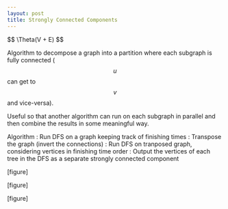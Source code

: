 ```yaml
---
layout: post
title: Strongly Connected Components
---
```


\$$ \Theta(V + E) \$$

Algorithm to decompose a graph into a partition where each subgraph is fully connected ($$u$$ can get to $$v$$ and vice-versa).

Useful so that another algorithm can run on each subgraph in parallel and then combine the results in some meaningful way.

Algorithm
: Run DFS on a graph keeping track of finishing times
: Transpose the graph (invert the connections)
: Run DFS on tranposed graph, considering vertices in finishing time order
: Output the vertices of each tree in the DFS as a separate strongly connected component

[figure]

[figure]

[figure]
